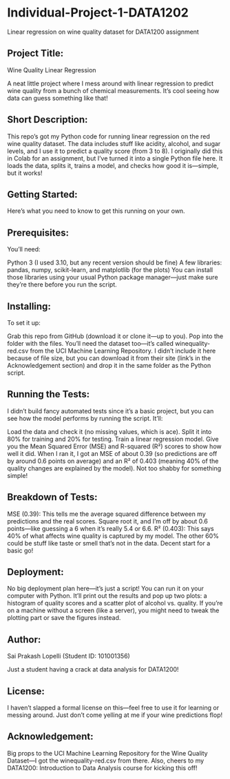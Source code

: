 # Individual-Project-1-DATA1202
Linear regression on wine quality dataset for DATA1200 assignment

## Project Title:
Wine Quality Linear Regression

A neat little project where I mess around with linear regression to predict wine quality from a bunch of chemical measurements. It’s cool seeing how data can guess something like that!

## Short Description:
This repo’s got my Python code for running linear regression on the red wine quality dataset. The data includes stuff like acidity, alcohol, and sugar levels, and I use it to predict a quality score (from 3 to 8). I originally did this in Colab for an assignment, but I’ve turned it into a single Python file here. It loads the data, splits it, trains a model, and checks how good it is—simple, but it works!

## Getting Started:
Here’s what you need to know to get this running on your own.

## Prerequisites:
You’ll need:

Python 3 (I used 3.10, but any recent version should be fine)
A few libraries: pandas, numpy, scikit-learn, and matplotlib (for the plots)
You can install those libraries using your usual Python package manager—just make sure they’re there before you run the script.

## Installing:
To set it up:

Grab this repo from GitHub (download it or clone it—up to you).
Pop into the folder with the files.
You’ll need the dataset too—it’s called winequality-red.csv from the UCI Machine Learning Repository. I didn’t include it here because of file size, but you can download it from their site (link’s in the Acknowledgement section) and drop it in the same folder as the Python script.

## Running the Tests:
I didn’t build fancy automated tests since it’s a basic project, but you can see how the model performs by running the script. It’ll:

Load the data and check it (no missing values, which is ace).
Split it into 80% for training and 20% for testing.
Train a linear regression model.
Give you the Mean Squared Error (MSE) and R-squared (R²) scores to show how well it did.
When I ran it, I got an MSE of about 0.39 (so predictions are off by around 0.6 points on average) and an R² of 0.403 (meaning 40% of the quality changes are explained by the model). Not too shabby for something simple!

## Breakdown of Tests:
MSE (0.39): This tells me the average squared difference between my predictions and the real scores. Square root it, and I’m off by about 0.6 points—like guessing a 6 when it’s really 5.4 or 6.6.
R² (0.403): This says 40% of what affects wine quality is captured by my model. The other 60% could be stuff like taste or smell that’s not in the data. Decent start for a basic go!

## Deployment:
No big deployment plan here—it’s just a script! You can run it on your computer with Python. It’ll print out the results and pop up two plots: a histogram of quality scores and a scatter plot of alcohol vs. quality. If you’re on a machine without a screen (like a server), you might need to tweak the plotting part or save the figures instead.

## Author:
Sai Prakash Lopelli (Student ID: 101001356)

Just a student having a crack at data analysis for DATA1200!

## License:
I haven’t slapped a formal license on this—feel free to use it for learning or messing around. Just don’t come yelling at me if your wine predictions flop!

## Acknowledgement:
Big props to the UCI Machine Learning Repository for the Wine Quality Dataset—I got the winequality-red.csv from there. Also, cheers to my DATA1200: Introduction to Data Analysis course for kicking this off!
